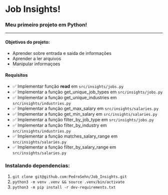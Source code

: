 
# Job Insights!

### Meu primeiro projeto em Python!
---
#### Objetivos do projeto:
   * Aprender sobre entrada e saida de informações 
   * Aprender a ler arquivos 
   * Manipular informaçoes 
  
   

#### Requisitos
  - ✅ Implementar função <b>read</b> em `src/insights/jobs.py`
  - ✅ Implementar a função get_unique_job_types em `src/insights/jobs.py`
  - ✅ Implementar a função get_unique_industries em `src/insights/industries.py`
  - ✅ Implementar a função get_max_salary em `src/insights/salaries.py`
  - ✅  Implementar a função get_min_salary em `src/insights/salaries.py`
  - ✅ Implementar a função filter_by_job_type em `src/insights/jobs.py`
  - ✅  Implementar a função filter_by_industry em `src/insights/industries.py`
  - ✅ Implementar a função matches_salary_range em `src/insights/salaries.py`
  - ✅  Implementar a função filter_by_salary_range em `src/insights/salaries.py`


### Instalando dependencias:
 1. `git clone git@github.com:PedroSehn/Job_Insights.git`
 2. `python3 -m venv .venv && source .venv/bin/activate`
 3. `python3 -m pip install -r dev-requirements.txt`
